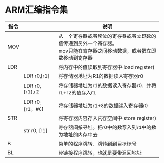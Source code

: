 # ARM汇编指令集

| 指令 |                  | 说明                                                         |
| ---- | ---------------- | ------------------------------------------------------------ |
| MOV  |                  | 从一个寄存器或者移位的寄存器或者立即数的值传递到另外一个寄存器。<br />mov只能在寄存器之间移动数据，或者把立即数移动到寄存器 |
| LDR  |                  | 将内存中的值读取到寄存器中(load register)                    |
|      | LDR r0,[r1]      | 将存储器地址为R1的数据读入寄存器r0                           |
|      | LDR r0,[r1],r2   | 将存储器地址为r1的数据读入寄存器r0，并将r1+r2的值存入r1      |
|      | LDR r0，[r1，#8] | 将存储器地址为r1+8的数据读入寄存器r0                         |
| STR  |                  | 将寄存器内容存入内存空间中(store register)                   |
|      | str r0, [r1]     | 寄存器间接寻址。把r0中的数写入到r1中的数为地址的内存中去     |
| B    |                  | 简单的程序跳转，跳转到到目标标号                             |
| BL   |                  | 带链接程序跳转，也就是要带返回地址                           |
